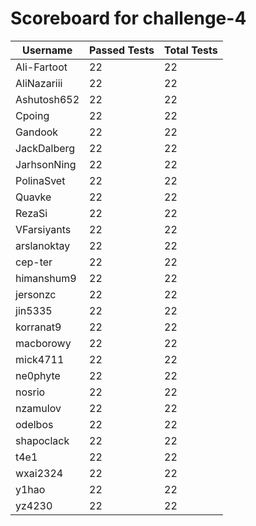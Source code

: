 # Scoreboard for challenge-4
| Username   | Passed Tests | Total Tests |
|------------|--------------|-------------|
| Ali-Fartoot | 22 | 22 |
| AliNazariii | 22 | 22 |
| Ashutosh652 | 22 | 22 |
| Cpoing | 22 | 22 |
| Gandook | 22 | 22 |
| JackDalberg | 22 | 22 |
| JarhsonNing | 22 | 22 |
| PolinaSvet | 22 | 22 |
| Quavke | 22 | 22 |
| RezaSi | 22 | 22 |
| VFarsiyants | 22 | 22 |
| arslanoktay | 22 | 22 |
| cep-ter | 22 | 22 |
| himanshum9 | 22 | 22 |
| jersonzc | 22 | 22 |
| jin5335 | 22 | 22 |
| korranat9 | 22 | 22 |
| macborowy | 22 | 22 |
| mick4711 | 22 | 22 |
| ne0phyte | 22 | 22 |
| nosrio | 22 | 22 |
| nzamulov | 22 | 22 |
| odelbos | 22 | 22 |
| shapoclack | 22 | 22 |
| t4e1 | 22 | 22 |
| wxai2324 | 22 | 22 |
| y1hao | 22 | 22 |
| yz4230 | 22 | 22 |
